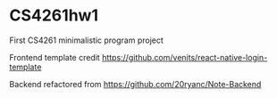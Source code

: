# CS4261hw1
First CS4261 minimalistic program project

Frontend template credit https://github.com/venits/react-native-login-template

Backend refactored from https://github.com/20ryanc/Note-Backend
